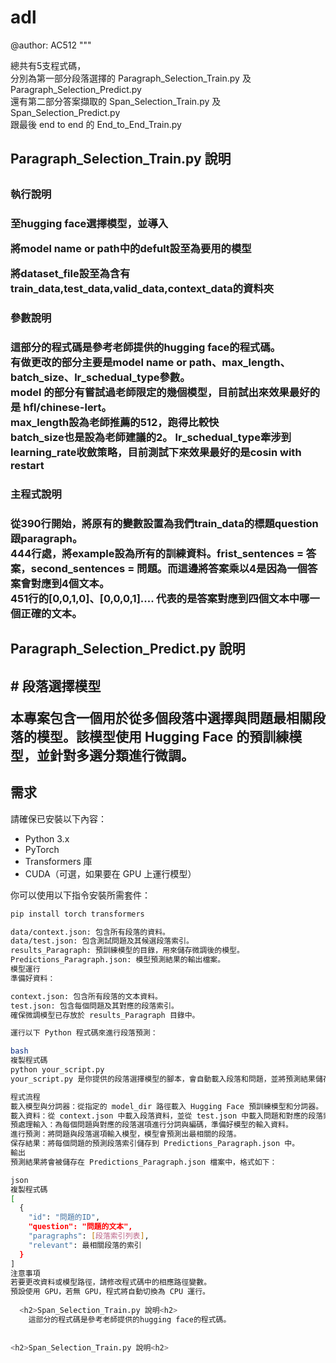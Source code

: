 # adl

@author: AC512
"""

總共有5支程式碼，  
分別為第一部分段落選擇的 Paragraph_Selection_Train.py 及 Paragraph_Selection_Predict.py  
還有第二部分答案擷取的 Span_Selection_Train.py 及 Span_Selection_Predict.py   
跟最後 end to end 的 End_to_End_Train.py  
  
<h2>Paragraph_Selection_Train.py 說明<h2>    
  
<h3>執行說明<h3>  
   至hugging face選擇模型，並導入  
  
   將model name or path中的defult設至為要用的模型    
   
   將dataset_file設至為含有train_data,test_data,valid_data,context_data的資料夾  
   

<h3>參數說明<h3>    

這部分的程式碼是參考老師提供的hugging face的程式碼。  
有做更改的部分主要是model name or path、max_length、batch_size、lr_schedual_type參數。  
model 的部分有嘗試過老師限定的幾個模型，目前試出來效果最好的是 hfl/chinese-lert。  
max_length設為老師推薦的512，跑得比較快  
batch_size也是設為老師建議的2。
lr_schedual_type牽涉到learning_rate收斂策略，目前測試下來效果最好的是cosin with restart  

<h3>主程式說明<h3>     

從390行開始，將原有的變數設置為我們train_data的標題question跟paragraph。  
444行處，將example設為所有的訓練資料。frist_sentences = 答案，second_sentences = 問題。而這邊將答案乘以4是因為一個答案會對應到4個文本。  
451行的[0,0,1,0]、[0,0,0,1].... 代表的是答案對應到四個文本中哪一個正確的文本。  
  
<h2>Paragraph_Selection_Predict.py 說明<h2> 
# 段落選擇模型

本專案包含一個用於從多個段落中選擇與問題最相關段落的模型。該模型使用 Hugging Face 的預訓練模型，並針對多選分類進行微調。

## 需求

請確保已安裝以下內容：

- Python 3.x
- PyTorch
- Transformers 庫
- CUDA（可選，如果要在 GPU 上運行模型）

你可以使用以下指令安裝所需套件：

```bash
pip install torch transformers  

data/context.json: 包含所有段落的資料。
data/test.json: 包含測試問題及其候選段落索引。
results_Paragraph: 預訓練模型的目錄，用來儲存微調後的模型。
Predictions_Paragraph.json: 模型預測結果的輸出檔案。
模型運行
準備好資料：

context.json: 包含所有段落的文本資料。
test.json: 包含每個問題及其對應的段落索引。
確保微調模型已存放於 results_Paragraph 目錄中。

運行以下 Python 程式碼來進行段落預測：

bash
複製程式碼
python your_script.py
your_script.py 是你提供的段落選擇模型的腳本，會自動載入段落和問題，並將預測結果儲存到 Predictions_Paragraph.json 中。

程式流程
載入模型與分詞器：從指定的 model_dir 路徑載入 Hugging Face 預訓練模型和分詞器。
載入資料：從 context.json 中載入段落資料，並從 test.json 中載入問題和對應的段落索引。
預處理輸入：為每個問題與對應的段落選項進行分詞與編碼，準備好模型的輸入資料。
進行預測：將問題與段落選項輸入模型，模型會預測出最相關的段落。
保存結果：將每個問題的預測段落索引儲存到 Predictions_Paragraph.json 中。
輸出
預測結果將會被儲存在 Predictions_Paragraph.json 檔案中，格式如下：

json
複製程式碼
[
  {
    "id": "問題的ID",
    "question": "問題的文本",
    "paragraphs": [段落索引列表],
    "relevant": 最相關段落的索引
  }
]
注意事項
若要更改資料或模型路徑，請修改程式碼中的相應路徑變數。
預設使用 GPU，若無 GPU，程式將自動切換為 CPU 運行。  
  
  <h2>Span_Selection_Train.py 說明<h2>   
    這部分的程式碼是參考老師提供的hugging face的程式碼。    
        
        
<h2>Span_Selection_Train.py 說明<h2>    
  
